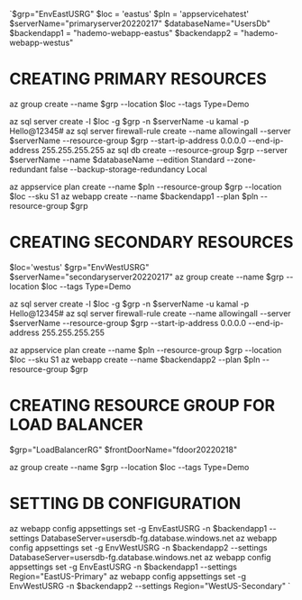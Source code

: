 `$grp="EnvEastUSRG"
$loc = 'eastus'
$pln = 'appservicehatest'
$serverName="primaryserver20220217"
$databaseName="UsersDb"
$backendapp1 = "hademo-webapp-eastus"
$backendapp2 = "hademo-webapp-westus"

# CREATING PRIMARY RESOURCES
az group create --name $grp --location $loc --tags Type=Demo

az sql server create -l $loc -g $grp -n $serverName -u kamal -p Hello@12345#
az sql server firewall-rule create --name allowingall --server $serverName --resource-group $grp --start-ip-address 0.0.0.0 --end-ip-address 255.255.255.255
az sql db create --resource-group $grp --server $serverName --name $databaseName --edition Standard --zone-redundant false --backup-storage-redundancy Local

az appservice plan create --name $pln --resource-group $grp --location $loc --sku S1
az webapp create --name $backendapp1 --plan $pln --resource-group $grp

# CREATING SECONDARY RESOURCES
$loc='westus'
$grp="EnvWestUSRG"
$serverName="secondaryserver20220217"
az group create --name $grp --location $loc --tags Type=Demo

az sql server create -l $loc -g $grp -n $serverName -u kamal -p Hello@12345#
az sql server firewall-rule create --name allowingall --server $serverName --resource-group $grp --start-ip-address 0.0.0.0 --end-ip-address 255.255.255.255

az appservice plan create --name $pln --resource-group $grp --location $loc --sku S1
az webapp create --name $backendapp2 --plan $pln --resource-group $grp


# CREATING RESOURCE GROUP FOR LOAD BALANCER
$grp="LoadBalancerRG"
$frontDoorName="fdoor20220218"

az group create --name $grp --location $loc --tags Type=Demo

# SETTING DB CONFIGURATION
az webapp config appsettings set -g EnvEastUSRG -n $backendapp1 --settings DatabaseServer=usersdb-fg.database.windows.net
az webapp config appsettings set -g EnvWestUSRG -n $backendapp2 --settings DatabaseServer=usersdb-fg.database.windows.net
az webapp config appsettings set -g EnvEastUSRG -n $backendapp1 --settings Region="EastUS-Primary"
az webapp config appsettings set -g EnvWestUSRG -n $backendapp2 --settings Region="WestUS-Secondary"
`
